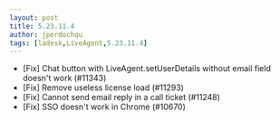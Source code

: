 ```yaml
---
layout: post
title: 5.23.11.4
author: jperdochqu
tags: [ladesk,LiveAgent,5.23.11.4]
---
```


- [Fix] Chat button with LiveAgent.setUserDetails without email field doesn't work (#11343)
- [Fix] Remove useless license load (#11293)
- [Fix] Cannot send email reply in a call ticket (#11248)
- [Fix] SSO doesn't work in Chrome (#10670)
